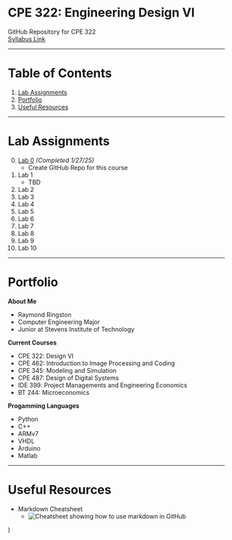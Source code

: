 # CPE 322: Engineering Design VI
GitHub Repository for CPE 322\
[Syllabus Link](https://sit.instructure.com/courses/77142)

---

# Table of Contents
1. [Lab Assignments](#lab-assignments)
2. [Portfolio](#portfolio)
3. [Useful Resources](#useful-resources)
   
---

# Lab Assignments
0. [Lab 0](https://github.com/rayringston/CPE-322/edit/main/README.md) *(Completed 1/27/25)*
   * Create GitHub Repo for this course
1. Lab 1
   * TBD
2. Lab 2
3. Lab 3
4. Lab 4
5. Lab 5
6. Lab 6
7. Lab 7
8. Lab 8
9. Lab 9
10. Lab 10
    
--- 

# Portfolio
**About Me**
- Raymond Ringston
- Computer Engineering Major
- Junior at Stevens Institute of Technology

**Current Courses**
- CPE 322: Design VI
- CPE 462: Introduction to Image Processing and Coding
- CPE 345: Modeling and Simulation
- CPE 487: Design of Digital Systems
- IDE 399: Project Managements and Engineering Economics
- BT 244: Microeconomics

**Progamming Languages**
- Python
- C++
- ARMv7
- VHDL
- Arduino
- Matlab

---

# Useful Resources
- Markdown Cheatsheet
   - ![Cheatsheet showing how to use markdown in GitHub](https://github.com/user-attachments/assets/b6136b2e-3834-42a6-bfee-01fe0089cee0)

)
  
